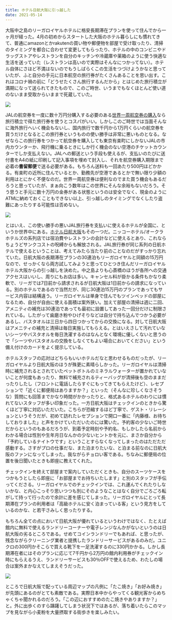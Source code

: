 ```yaml
---
title: ホテル日航大阪に引っ越した
date: 2021-05-14
---
```


大阪中之島のリーガロイヤルホテルに格安長期滞在プランを使って住んでから一ヶ月が経った。4月の初めからスタートした大阪のホテル暮らしにも慣れてきて、普通にamazonとかrakutenの買い物や郵便物を部屋で受け取ったり、清掃のタイミングを都合に合わせて変更してもらったり、ホテルの中のコンビニやドラッグストアやレストランを自分のキッチンや冷蔵庫や薬箱のように使う快適な生活を送っていた（レストランは高いので実際はそんなにつかってない）。ホテル自体にさほど不満はないのでもうしばらくこの生活をつづけようかなと思っていたが、ふと自分の手元に日本航空の旅行券がたくさんあることを思い出す。これはコロナ禍の前に「どうせたくさん旅行するんだから」とはじめた旅行積立が満期になって送られてきたもので、このご時世、いうまでもなくほとんど使い道のないまま受取からいままで死蔵していた。

![](https://photos.smugmug.com/photos/i-ptQQQ4r/0/2ad86e1e/X2/i-ptQQQ4r-X2.jpg)

JALの航空券を一度に数十万円分購入する必要のある[世界一周航空券の購入](/post/1595158202/)なら旅行積立で得た旅行券を使うとコスパがいい。しかしこのご時世では当面そんなに海外旅行へいく機会もないし、国内旅行で数千円から1万円くらいの航空券を買うだけとなるとこの旅行券というものの使い勝手は非常に悪いものとなる。なぜならこの旅行券をつかって航空券を購入しても東京有楽町にしかないJALの市内カウンターか、飛行機に乗るときにしか行く機会のない空港のチケットカウンターでしか支払えない。JALへの郵送という手段も使えるが、支払いのたびに送付書をA4の紙に印刷して記入事項を埋めて封入し、それを航空券購入期限まで必着の**書留郵便**で送る必要がある。もちろん送料も一回あたり500円ほどかかる。有楽町の近所に住んでいるとか、勤務先が空港であるとかで無い限り少額の利用はとにかく不便なのだ。世界一周航空券は便利なのでまた買う機会もあるだろうと思っていたが、まぁ向こう数年はこの世界にそんな余裕もないだろう。そう思うと手元に数十万円の金券がある状態というのは安全でなく、現金のようにATMに納めておくこともできない以上、引っ越しのタイミングでなくしたり盗難にあったりする可能性は否めない。

![](https://photos.smugmug.com/photos/i-qDddS2V/0/608b7727/X2/i-qDddS2V-X2.jpg)

とはいえ、この使い勝手の悪いJAL旅行券を支払いに使えるホテルが全国に、というか世界中にある。[ホテル日航大阪](https://www.hno.co.jp/)もその一つだ。ニッコーホテル/オークラホテルズの系列店では宿泊費やレストランの会計などに使えるとあり、これならちょうどサンクコストの呪縛からも解放される。JAL旅行券が同じ系列の日航ホテルで使えるということは、考えてみたら当たり前のことなのだがすっかり忘れていた。日航大阪の長期滞在プランの30連泊もリーガロイヤルと同額の15万円なので、せっかくなら両方試してみようと思ってひとつき住んだリーガロイヤルホテル大阪からの引っ越しを決めた。中之島よりも心斎橋のほうが各所への交通アクセスはいいし、周りにもお店は多い。キャンセル料が掛かる条件もかなり柔軟で、リーガでは7日前から請求されるが日航大阪は1日前からの請求になっている。別のホテルであるので当然だが、同じ30連泊15万円のプランであってもサービス内容は結構違う。リーガロイヤルは単身で住んでもツインベッドの部屋になるため、自分が自由に使える面積は案外狭い。加えて部屋の清掃は週に二回、アメニティの補充は30連泊であっても最初に設置してあった一回分だけに制限されている。したがって歯磨き粉やひげそりなどは自分で持ち込んでつかう必要があるし、バスタオルは三日から四日つかってからの交換になる。対して日航大阪はアメニティの補充と清掃は毎日実施してもらえる。とはいえさして汚れていないシーツやバスタオルを毎日洗濯するのはなんとなく環境に優しくないと思うので「シーツやバスタオルの交換をしなくてもよい場合においてください」という備え付けのカードをよく提示している。

ホテルスタッフの応対はどちらもいいホテルだなと思わせるものだったが、リーガロイヤルより日航大阪のほうが殊更に素晴らしかった。リーガロイヤルは清掃時に補充されるとされていたペットボトルのミネラルウォーターが置かれていないことが何度もあったり、無料で補充されるティーバッグが清掃後も空のままだったりしたし（フロントに電話したらすぐにもってきてもらえたけど）、レセプションで「近くに郵便局はありますか？」といった（そんなに珍しくなさそうな）質問にも回答までかなり時間がかかったりと、格式あるホテルのわりには慣れてないスタッフが多い印象だった。一方日航大阪はチェックインのときから驚くほど丁寧に対応いただいた。こちらが恐縮するほど丁寧で、ゲスト・リレーションというそうだが、初めて訪れたレセプションで開口一番に「内藤様、お待ちしておりました」と声をかけていただいたのには驚いた。予約客の少ないご時世だからというのもあるだろうが、到着予定時刻や予約名、もしかしたら名前からわかる場合は性別や生年月日なんかの少ないヒントかを元に、まさか自分から「予約しているナイトウです」ということすらなくなってしまったのはただただ感動する。さすがプロの仕事だな、また泊まりたいな、と泊まる前なのに日航大阪のファンになってしまった。我ながらチョロい客である。ちなみに郵便局の位置を後日聞いたときも即座に教えてくれた。

チェックインを終えて部屋まで案内していただくときも、自分のスーツケースをつかもうとしたら即座に「お部屋までお持ちいたします」と別のスタッフが手伝ってくださる。リーガロイヤルでのチェックインでは、これ運んでくれたりしないかな、と内心こっそり思いつつも別にそのようなことはなく自分でごろごろ転がして持って行ったので余計に差を感じてしまった。リーガロイヤルにとって長期滞在プランの利用者は「高級ホテルに安く泊まっている客」という見方をしているのかな、と若干さみしく思ったりする。

もちろん全ての点において日航大阪が優れているというわけではなく、たとえば館内に無料で使えるランドリーコーナーや電子レンジなんかがないというのは日航大阪の劣るところである。せめてコインランドリーでもあれば、と思ったが、残念ながらクリーニング業者と提携したランドリーサービスがあるのみだ。ユニクロの300円かそこらで買える靴下を一足洗濯するのに330円かかる。しかし長期滞在者にはそのプランに応じて7千円から2万円の館内利用券がチェックイン時にもらえるうえ、ランドリーサービスも30％OFFで使えるため、わたしの場合は案外まかなえてしまえそうだった。

![](https://photos.smugmug.com/photos/i-FXGKxSF/0/e68afeac/X2/i-FXGKxSF-X2.jpg)

ところで日航大阪で配っている周辺マップの凡例に「たこ焼き」「お好み焼き」が先頭にあるのがとても素敵である。実際日本中からやってくる観光客からめちゃくちゃ聞かれるのだろう。「この辺におすすめのたこ焼きやありますか？」と。外に出歩くのすら躊躇してしまう状況下ではあるが、落ち着いたらこのマップを見ながら小麦粉を大量摂取する街歩きを楽しみたい。
